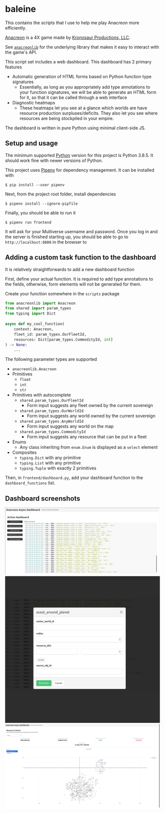 # baleine

This contains the scripts that I use to help me play Anacreon more efficiently.

[Anacreon](https://anacreon.kronosaur.com/) is a 4X game made by [Kronosaur Productions, LLC](https://kronosaur.com/).

See [`anacreonlib`](https://github.com/ritikmishra/anacreonlib) for the underlying
library that makes it easy to interact with the game's API.


This script set includes a web dashboard. This dashboard has 2 primary features
- Automatic generation of HTML forms based on Python function type signatures
  - Essentially, as long as you appropriately add type annotations to your 
    function signatures, we will be able to generate an HTML form for it, so
    that it can be called through a web interface
- Diagnostic heatmaps
  - These heatmaps let you see at a glance which worlds are have resource production
    surpluses/deficits. They also let you see where resources are being stockpiled
    in your empire.


The dashboard is written in pure Python using minimal client-side JS. 

## Setup and usage

The minimum supported [Python](https://www.python.org/downloads/) version for this project is Python 3.8.5. It 
should work fine with newer versions of Python.

This project uses [Pipenv](https://pipenv.pypa.io/en/latest/) for dependency management. It can be installed with

```console
$ pip install --user pipenv
```

Next, from the project root folder, install dependencies

```console
$ pipenv install --ignore-pipfile
```

Finally, you should be able to run it

```console
$ pipenv run frontend
```

It will ask for your Multiverse username and password. Once you log in and
the server is finished starting up, you should be able to go to `http://localhost:8000` in the browser to 

## Adding a custom task function to the dashboard

It is relatively straightforwards to add a new dashboard function

First, define your actual function. It is required to add type annotations
to the fields, otherwise, form elements will not be generated for them.

Create your function somewhere in the `scripts` package

```python
from anacreonlib import Anacreon
from shared import param_types
from typing import Dict

async def my_cool_function(
    context: Anacreon,
    fleet_id: param_types.OurFleetId,
    resources: Dict[param_types.CommodityId, int]
) -> None:
    ...
```

The following parameter types are supported
- `anacreonlib.Anacreon`
- Primitives
  - `float`
  - `int`
  - `str`
- Primitives with autocomplete
  - `shared.param_types.OurFleetId`
    - Form input suggests any fleet owned by the current sovereign
  - `shared.param_types.OurWorldId`
    - Form input suggests any world owned by the current sovereign
  - `shared.param_types.AnyWorldId`
    - Form input suggests any world on the map
  - `shared.param_types.CommodityId`
    - Form input suggests any resource that can be put in a fleet
- Enums
  - Any class inheriting from `enum.Enum` is displayed as a `select` element
- Composites
  - `typing.Dict` with any primitive
  - `typing.List` with any primitive
  - `typing.Tuple` with exactly 2 primitives

Then, in `frontend/dashboard.py`, add your dashboard function to the `dashboard_functions` list.

## Dashboard screenshots

![dashboard home page screenshot](_images/dashboard.png)
![dashboard autogenerated form screenshot](_images/form.png)
![dashboard heatmap screenshot](_images/dashboard_heatmap.png)
